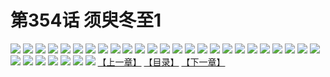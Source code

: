 # 第354话 须臾冬至1
![](https://s2.baozimh.com/scomic/sanyanxiaotianlu-samanhua/0/353-5s16/1.jpg)
![](https://s2.baozimh.com/scomic/sanyanxiaotianlu-samanhua/0/353-5s16/2.jpg)
![](https://s2.baozimh.com/scomic/sanyanxiaotianlu-samanhua/0/353-5s16/3.jpg)
![](https://s2.baozimh.com/scomic/sanyanxiaotianlu-samanhua/0/353-5s16/4.jpg)
![](https://s2.baozimh.com/scomic/sanyanxiaotianlu-samanhua/0/353-5s16/5.jpg)
![](https://s2.baozimh.com/scomic/sanyanxiaotianlu-samanhua/0/353-5s16/6.jpg)
![](https://s2.baozimh.com/scomic/sanyanxiaotianlu-samanhua/0/353-5s16/7.jpg)
![](https://s2.baozimh.com/scomic/sanyanxiaotianlu-samanhua/0/353-5s16/8.jpg)
![](https://s2.baozimh.com/scomic/sanyanxiaotianlu-samanhua/0/353-5s16/9.jpg)
![](https://s2.baozimh.com/scomic/sanyanxiaotianlu-samanhua/0/353-5s16/10.jpg)
![](https://s2.baozimh.com/scomic/sanyanxiaotianlu-samanhua/0/353-5s16/11.jpg)
![](https://s2.baozimh.com/scomic/sanyanxiaotianlu-samanhua/0/353-5s16/12.jpg)
![](https://s2.baozimh.com/scomic/sanyanxiaotianlu-samanhua/0/353-5s16/13.jpg)
![](https://s2.baozimh.com/scomic/sanyanxiaotianlu-samanhua/0/353-5s16/14.jpg)
![](https://s2.baozimh.com/scomic/sanyanxiaotianlu-samanhua/0/353-5s16/15.jpg)
![](https://s2.baozimh.com/scomic/sanyanxiaotianlu-samanhua/0/353-5s16/16.jpg)
![](https://s2.baozimh.com/scomic/sanyanxiaotianlu-samanhua/0/353-5s16/17.jpg)
![](https://s2.baozimh.com/scomic/sanyanxiaotianlu-samanhua/0/353-5s16/18.jpg)
![](https://s2.baozimh.com/scomic/sanyanxiaotianlu-samanhua/0/353-5s16/19.jpg)
![](https://s2.baozimh.com/scomic/sanyanxiaotianlu-samanhua/0/353-5s16/20.jpg)
![](https://s2.baozimh.com/scomic/sanyanxiaotianlu-samanhua/0/353-5s16/21.jpg)
![](https://s2.baozimh.com/scomic/sanyanxiaotianlu-samanhua/0/353-5s16/22.jpg)
![](https://s2.baozimh.com/scomic/sanyanxiaotianlu-samanhua/0/353-5s16/23.jpg)
![](https://s2.baozimh.com/scomic/sanyanxiaotianlu-samanhua/0/353-5s16/24.jpg)
![](https://s2.baozimh.com/scomic/sanyanxiaotianlu-samanhua/0/353-5s16/25.jpg)
![](https://s2.baozimh.com/scomic/sanyanxiaotianlu-samanhua/0/353-5s16/26.jpg)
![](https://s2.baozimh.com/scomic/sanyanxiaotianlu-samanhua/0/353-5s16/27.jpg)
![](https://s2.baozimh.com/scomic/sanyanxiaotianlu-samanhua/0/353-5s16/28.jpg)
![](https://s2.baozimh.com/scomic/sanyanxiaotianlu-samanhua/0/353-5s16/29.jpg)
![](https://s2.baozimh.com/scomic/sanyanxiaotianlu-samanhua/0/353-5s16/30.jpg)
![](https://s2.baozimh.com/scomic/sanyanxiaotianlu-samanhua/0/353-5s16/31.jpg)
![](https://s2.baozimh.com/scomic/sanyanxiaotianlu-samanhua/0/353-5s16/32.jpg)
[【上一章】](./353.md)
[【目录】](./README.md)
[【下一章】](./355.md)
